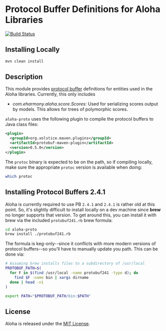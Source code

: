 # Protocol Buffer Definitions for Aloha Libraries

[![Build Status](https://travis-ci.org/eHarmony/aloha-proto.svg?branch=master)](https://travis-ci.org/eHarmony/aloha-proto)

## Installing Locally

```bash
mvn clean install
```

## Description

This module provides [protocol buffer](http://code.google.com/p/protobuf/) definitions
for entities used in the Aloha libraries.  Currently, this only includes

*  _com.eharmony.aloha.score.Scores_: Used for serializing scores output by
models.  This allows for trees of polymorphic scores.

`aloha-proto` uses the following plugin to compile the protocol buffers to Java
class files:

```xml
<plugin>
  <groupId>org.xolstice.maven.plugins</groupId>
  <artifactId>protobuf-maven-plugin</artifactId>
  <version>0.5.0</version>
</plugin>
```

The `protoc` binary is expected to be on the path, so if compiling
locally, make sure the appropriate `protoc` version is available when doing:

```bash
which protoc
```

## Installing Protocol Buffers 2.4.1

Aloha is currently required to use PB `2.4.1` and `2.4.1` is rather old at this
point. So, it's slightly difficult to install locally on a dev machine since
**brew** no longer supports that version.  To get around this, you can install
it with brew via the included `protobuf241.rb` brew formula:

```bash
cd aloha-proto
brew install ./protobuf241.rb
```

The formula is keg-only--since it conflicts with more modern versions of
protocol buffers--so you'll have to manually update you path.  This can be
done via:

```bash
# Assuming brew installs files to a subdirectory of /usr/local
PROTOBUF_PATH=$(
  for F in $(find /usr/local -name protobuf241 -type d); do
    find $F -name bin | xargs dirname
  done | head -n1
)

export PATH="$PROTOBUF_PATH/bin:$PATH"
```

## License

Aloha is released under the [MIT License](http://opensource.org/licenses/MIT).
